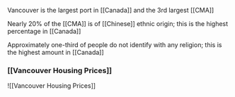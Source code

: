 Vancouver is the largest port in [[Canada]] and the 3rd largest [[CMA]]

Nearly 20% of the [[CMA]] is of [[Chinese]] ethnic origin; this is the highest percentage in [[Canada]]

Approximately one-third of people do not identify with any religion; this is the highest amount in [[Canada]]

### [[Vancouver Housing Prices]]
![[Vancouver Housing Prices]]
